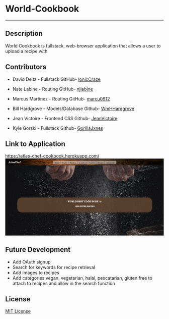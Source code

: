 # World-Cookbook
---



## Description
World Cookbook is fullstack, web-browser application that allows a user to upload a recipe with 

## Contributors

* David Deitz - Fullstack    GitHub-  [IonicCraze](https://github.com/IonicCraze)

* Nate Labine - Routing     GitHub- [njlabine](https://github.com/njlabine)

* Marcus Martinez - Routing   GitHub-  [marcu0912](https://github.com/marcu0912)

* Bill Hardgrove - Models/Database   Github-  [WmHHardgrove](https://github.com/WmHHardgrove)

* Jean Victoire - Frontend CSS   Github-  [JeanVictoire](https://github.com/JeanVictoire)

* Kyle Gorski -  Fullstack    Github-   [GorillaJxnes](https://github.com/GorillaJxnes)

## Link to Application
   https://atlas-chef-cookbook.herokuapp.com/
<img src="./public/foodimages/AtlasChefHomePage.png" alt="main page screenshot">

## Future Development

* Add OAuth signup
* Search for keywords for recipe retrieval
* Add images to recipes
* Add categories vegan, vegetarian, halal, pescatarian, gluten free to attach to recipes and allow in the search function


## License
[MIT License](https://github.com/GorillaJxnes/world-cookbook/blob/main/LICENSE)
